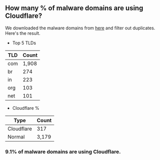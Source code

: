 ## How many % of malware domains are using Cloudflare?


We downloaded the malware domains from [here](https://urlhaus.abuse.ch) and filter out duplicates.
Here's the result.


[//]: # (start replacement)


- Top 5 TLDs

| TLD | Count |
| --- | --- |
| com | 1,908 |
| br | 274 |
| in | 223 |
| org | 103 |
| net | 101 |


- Cloudflare %

| Type | Count |
| --- | --- |
| Cloudflare | 317 |
| Normal | 3,179 |


### 9.1% of malware domains are using Cloudflare.